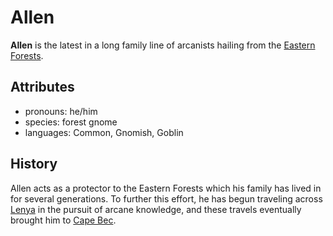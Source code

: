 # Allen

**Allen** is the latest in a long family line of arcanists hailing from the [Eastern Forests](../../../mote/esterfell/lenya/eastern-forests.md).

## Attributes

- pronouns: he/him
- species: forest gnome
- languages: Common, Gnomish, Goblin

## History

Allen acts as a protector to the Eastern Forests which his family has lived in for several generations. To further this effort, he has begun traveling across [Lenya](../../../mote/esterfell/lenya/lenya.md) in the pursuit of arcane knowledge, and these travels eventually brought him to [Cape Bec](../../esterfell-accord/cape-bec/cape-bec.md).
